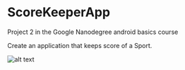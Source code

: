 # ScoreKeeperApp
Project 2 in the Google Nanodegree android basics course

Create an application that keeps score of a Sport.

![alt text](https://i.imgur.com/1AYEU5Js.png "Logo Title Text 1")
